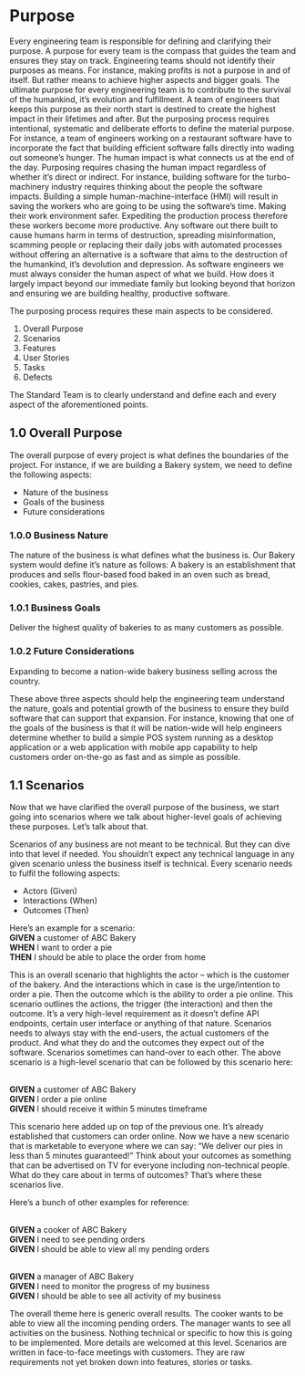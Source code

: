 # Purpose

Every engineering team is responsible for defining and clarifying their purpose. A purpose for every team is the compass that guides the team and ensures they stay on track.
Engineering teams should not identify their purposes as means. For instance, making profits is not a purpose in and of itself. But rather means to achieve higher aspects and bigger goals.
The ultimate purpose for every engineering team is to contribute to the survival of the humankind, it’s evolution and fulfillment. A team of engineers that keeps this purpose as their north start is destined to create the highest impact in their lifetimes and after.
But the purposing process requires intentional, systematic and deliberate efforts to define the material purpose. For instance, a team of engineers working on a restaurant software have to incorporate the fact that building efficient software falls directly into wading out someone’s hunger. The human impact is what connects us at the end of the day.
Purposing requires chasing the human impact regardless of whether it’s direct or indirect. For instance, building software for the turbo-machinery industry requires thinking about the people the software impacts. Building a simple human-machine-interface (HMI) will result in saving the workers who are going to be using the software’s time. Making their work environment safer. Expediting the production process therefore these workers become more productive.
Any software out there built to cause humans harm in terms of destruction, spreading misinformation, scamming people or replacing their daily jobs with automated processes without offering an alternative is a software that aims to the destruction of the humankind, it’s devolution and depression.
As software engineers we must always consider the human aspect of what we build. How does it largely impact beyond our immediate family but looking beyond that horizon and ensuring we are building healthy, productive software.

The purposing process requires these main aspects to be considered.
1.	Overall Purpose
2.	Scenarios
3.	Features
4.	User Stories
5.	Tasks
6.	Defects

The Standard Team is to clearly understand and define each and every aspect of the aforementioned points. 

## 1.0 Overall Purpose
The overall purpose of every project is what defines the boundaries of the project. For instance, if we are building a Bakery system, we need to define the following aspects:
-	Nature of the business
-	Goals of the business
-	Future considerations

### 1.0.0 Business Nature
The nature of the business is what defines what the business is. Our Bakery system would define it’s nature as follows:
A bakery is an establishment that produces and sells flour-based food baked in an oven such as bread, cookies, cakes, pastries, and pies.

### 1.0.1 Business Goals
Deliver the highest quality of bakeries to as many customers as possible.

### 1.0.2 Future Considerations
Expanding to become a nation-wide bakery business selling across the country.

These above three aspects should help the engineering team understand the nature, goals and potential growth of the business to ensure they build software that can support that expansion.
For instance, knowing that one of the goals of the business is that it will be nation-wide will help engineers determine whether to build a simple POS system running as a desktop application or a web application with mobile app capability to help customers order on-the-go as fast and as simple as possible.

## 1.1 Scenarios
Now that we have clarified the overall purpose of the business, we start going into scenarios where we talk about higher-level goals of achieving these purposes. Let’s talk about that.

Scenarios of any business are not meant to be technical. But they can dive into that level if needed. You shouldn’t expect any technical language in any given scenario unless the business itself is technical. Every scenario needs to fulfil the following aspects:
-	Actors (Given)
-	Interactions (When)
-	Outcomes (Then)

Here’s an example for a scenario:
<br/><b>GIVEN</b> a customer of ABC Bakery
<br/><b>WHEN</b> I want to order a pie
<br/><b>THEN</b> I should be able to place the order from home

This is an overall scenario that highlights the actor – which is the customer of the bakery. And the interactions which in case is the urge/intention to order a pie. Then the outcome which is the ability to order a pie online.
This scenario outlines the actions, the trigger (the interaction) and then the outcome. It’s a very high-level requirement as it doesn’t define API endpoints, certain user interface or anything of that nature.
Scenarios needs to always stay with the end-users, the actual customers of the product. And what they do and the outcomes they expect out of the software.
Scenarios sometimes can hand-over to each other. The above scenario is a high-level scenario that can be followed by this scenario here:

<br/><b>GIVEN</b> a customer of ABC Bakery
<br/><b>GIVEN</b> I order a pie online
<br/><b>GIVEN</b> I should receive it within 5 minutes timeframe

This scenario here added up on top of the previous one. It’s already established that customers can order online. Now we have a new scenario that is marketable to everyone where we can say: “We deliver our pies in less than 5 minutes guaranteed!”
Think about your outcomes as something that can be advertised on TV for everyone including non-technical people. What do they care about in terms of outcomes? That’s where these scenarios live.

Here’s a bunch of other examples for reference:

<br/><b>GIVEN</b> a cooker of ABC Bakery
<br/><b>GIVEN</b> I need to see pending orders
<br/><b>GIVEN</b> I should be able to view all my pending orders

<br/><b>GIVEN</b> a manager of ABC Bakery
<br/><b>GIVEN</b> I need to monitor the progress of my business
<br/><b>GIVEN</b> I should be able to see all activity of my business 

The overall theme here is generic overall results. The cooker wants to be able to view all the incoming pending orders. The manager wants to see all activities on the business. Nothing technical or specific to how this is going to be implemented.
More details are welcomed at this level. Scenarios are written in face-to-face meetings with customers. They are raw requirements not yet broken down into features, stories or tasks.
